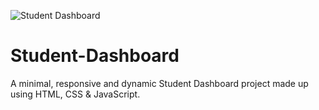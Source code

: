 ![Student Dashboard](https://user-images.githubusercontent.com/33707645/233743347-e846687d-d7ae-43c2-88af-a021c62bda9d.png)

# Student-Dashboard
A minimal, responsive and dynamic Student Dashboard project made up using HTML, CSS &amp; JavaScript.

